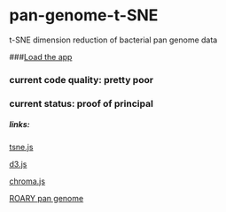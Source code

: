 # pan-genome-t-SNE
t-SNE dimension reduction of bacterial pan genome data

###[Load the app](http://jameshadfield.github.io/pan-genome-t-SNE/)

### current code quality: pretty poor

### current status: proof of principal

##### links:


[tsne.js](https://github.com/karpathy/tsnejs)


[d3.js](https://d3js.org/)


[chroma.js](https://github.com/gka/chroma.js/)


[ROARY pan genome](https://sanger-pathogens.github.io/Roary/)
